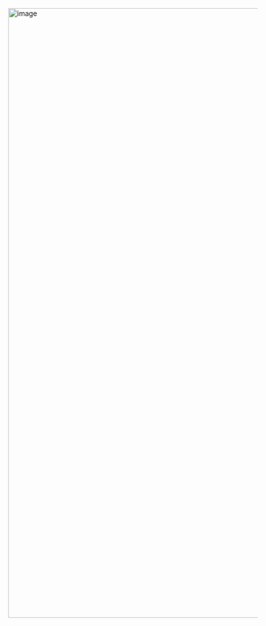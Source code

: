 <img width="1231" alt="image" src="https://github.com/user-attachments/assets/e2c31e70-7949-4478-b73a-ba0745e5c983" />
